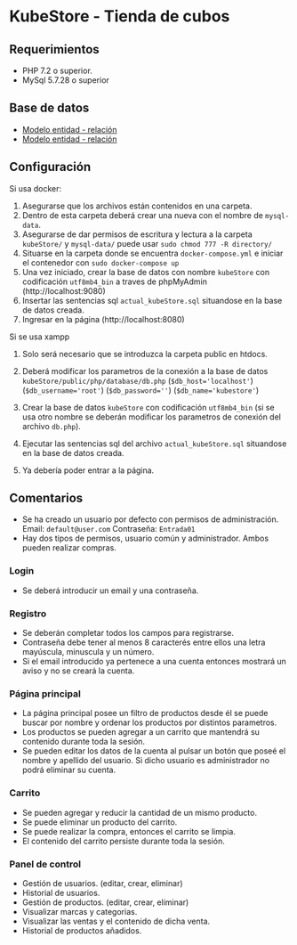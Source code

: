 # KubeStore - Tienda de cubos

## Requerimientos

- PHP 7.2 o superior.
- MySql 5.7.28 o superior

## Base de datos

- [Modelo entidad - relación ](diagrams/kubeStore.png)
- [Modelo entidad - relación ](uml/kubeStore_2.png)

## Configuración

Si usa docker:

1. Asegurarse que los archivos están contenidos en una carpeta.
2. Dentro de esta carpeta deberá crear una nueva con el nombre de `mysql-data`.
3. Asegurarse de dar permisos de escritura y lectura a la carpeta `kubeStore/` y `mysql-data/` puede usar `sudo chmod 777 -R directory/`
4. Situarse en la carpeta donde se encuentra `docker-compose.yml` e iniciar el contenedor con `sudo docker-compose up`
5. Una vez iniciado, crear la base de datos con nombre `kubeStore` con codificación `utf8mb4_bin` a traves de phpMyAdmin (http://localhost:9080)
6. Insertar las sentencias sql `actual_kubeStore.sql` situandose en la base de datos creada.
7. Ingresar en la página (http://localhost:8080)


Si se usa xampp
1. Solo será necesario que se introduzca la carpeta public en htdocs.
1. Deberá modificar los parametros de la conexión a la base de datos `kubeStore/public/php/database/db.php` (`$db_host='localhost'`) (`$db_username='root'`) (`$db_password=''`) (`$db_name='kubestore'`)

2. Crear la base de datos `kubeStore` con codificación `utf8mb4_bin` (si se usa otro nombre se deberán modificar los parametros de conexión del archivo `db.php`).
3. Ejecutar las sentencias sql del archivo `actual_kubeStore.sql` situandose en la base de datos creada. 
4. Ya debería poder entrar a la página.

## Comentarios

- Se ha creado un usuario por defecto con permisos de administración. Email: `default@user.com` Contraseña: `Entrada01`
- Hay dos tipos de permisos, usuario común y administrador. Ambos pueden realizar compras.

### Login
- Se deberá introducir un email y una contraseña.
### Registro
- Se deberán completar todos los campos para registrarse.
- Contraseña debe tener al menos 8 caracterés entre ellos una letra mayúscula, minuscula y un número.
- Si el email introducido ya pertenece a una cuenta entonces mostrará un aviso y no se creará la cuenta.
### Página principal 
- La página principal posee un filtro de productos desde él se puede buscar por nombre y ordenar los productos por distintos parametros.
- Los productos se pueden agregar a un carrito que mantendrá su contenido durante toda la sesión.
- Se pueden editar los datos de la cuenta al pulsar un botón que poseé el nombre y apellido del usuario. Si dicho usuario es administrador no podrá eliminar su cuenta.

### Carrito 

- Se pueden agregar y reducir la cantidad de un mismo producto.
- Se puede eliminar un producto del carrito.
- Se puede realizar la compra, entonces el carrito se limpia.
- El contenido del carrito persiste durante toda la sesión.

### Panel de control

- Gestión de usuarios. (editar, crear, eliminar)
- Historial de usuarios.
- Gestión de productos. (editar, crear, eliminar)
- Visualizar marcas y categorias. 
- Visualizar las ventas y el contenido de dicha venta.
- Historial de productos añadidos.

